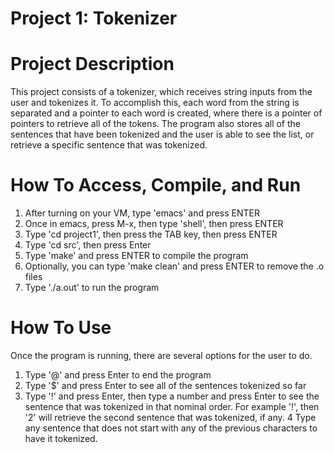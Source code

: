 Project 1: Tokenizer
====================

# Project Description

This project consists of a tokenizer, which receives string inputs from the
user and tokenizes it. To accomplish this, each word from the string is
separated and a pointer to each word is created, where there is a pointer of
pointers to retrieve all of the tokens. The program also stores all of the
sentences that have been tokenized and the user is able to see the list, or
retrieve a specific sentence that was tokenized.

# How To Access, Compile, and Run


1) After turning on your VM, type 'emacs' and press ENTER
2) Once in emacs, press M-x, then type 'shell', then press ENTER
3) Type 'cd project1', then press the TAB key, then press ENTER
4) Type 'cd src', then press Enter
5) Type 'make' and press ENTER to compile the program
6) Optionally, you can type 'make clean' and press ENTER to remove the .o files
7) Type './a.out' to run the program

# How To Use

Once the program is running, there are several options for the user to do.

1) Type '@' and press Enter to end the program
2) Type '$' and press Enter to see all of the sentences tokenized so far
3) Type '!' and press Enter, then type a number and press Enter to see the
sentence that was tokenized in that nominal order. For example '!', then '2'
will retrieve the second sentence that was tokenized, if any.
4 Type any sentence that does not start with any of the previous characters to
have it tokenized.

